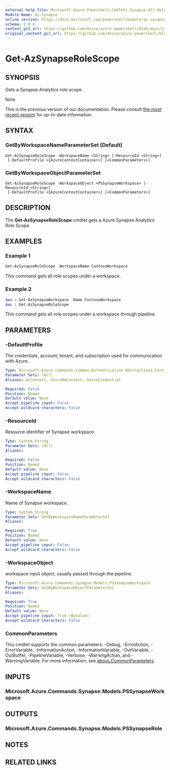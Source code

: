 ```yaml
---
external help file: Microsoft.Azure.PowerShell.Cmdlets.Synapse.dll-Help.xml
Module Name: Az.Synapse
online version: https://docs.microsoft.com/powershell/module/az.synapse/get-azsynapserolescope
schema: 2.0.0
content_git_url: https://github.com/Azure/azure-powershell/blob/main/src/Synapse/Synapse/help/Get-AzSynapseRoleScope.md
original_content_git_url: https://github.com/Azure/azure-powershell/blob/main/src/Synapse/Synapse/help/Get-AzSynapseRoleScope.md
---
```


# Get-AzSynapseRoleScope

## SYNOPSIS
Gets a Synapse Analytics role scope.

> [!NOTE]
>This is the previous version of our documentation. Please consult [the most recent version](/powershell/module/az.synapse/get-azsynapserolescope) for up-to-date information.

## SYNTAX

### GetByWorkspaceNameParameterSet (Default)
```
Get-AzSynapseRoleScope -WorkspaceName <String> [-ResourceId <String>]
 [-DefaultProfile <IAzureContextContainer>] [<CommonParameters>]
```

### GetByWorkspaceObjectParameterSet
```
Get-AzSynapseRoleScope -WorkspaceObject <PSSynapseWorkspace> [-ResourceId <String>]
 [-DefaultProfile <IAzureContextContainer>] [<CommonParameters>]
```

## DESCRIPTION
The **Get-AzSynapseRoleScope** cmdlet gets a Azure Synapse Analytics Role Scope.

## EXAMPLES

### Example 1
```powershell
Get-AzSynapseRoleScope -WorkspaceName ContosoWorkspace
```

This command gets all role scopes under a workspace.

### Example 2
```powershell
$ws = Get-AzSynapseWorkspace -Name ContosoWorkspace
$ws | Get-AzSynapseRoleScope
```

This command gets all role scopes under a workspace through pipeline.

## PARAMETERS

### -DefaultProfile
The credentials, account, tenant, and subscription used for communication with Azure.

```yaml
Type: Microsoft.Azure.Commands.Common.Authentication.Abstractions.Core.IAzureContextContainer
Parameter Sets: (All)
Aliases: AzContext, AzureRmContext, AzureCredential

Required: False
Position: Named
Default value: None
Accept pipeline input: False
Accept wildcard characters: False
```

### -ResourceId
Resource identifier of Synapse workspace.

```yaml
Type: System.String
Parameter Sets: (All)
Aliases:

Required: False
Position: Named
Default value: None
Accept pipeline input: False
Accept wildcard characters: False
```

### -WorkspaceName
Name of Synapse workspace.

```yaml
Type: System.String
Parameter Sets: GetByWorkspaceNameParameterSet
Aliases:

Required: True
Position: Named
Default value: None
Accept pipeline input: False
Accept wildcard characters: False
```

### -WorkspaceObject
workspace input object, usually passed through the pipeline.

```yaml
Type: Microsoft.Azure.Commands.Synapse.Models.PSSynapseWorkspace
Parameter Sets: GetByWorkspaceObjectParameterSet
Aliases:

Required: True
Position: Named
Default value: None
Accept pipeline input: True (ByValue)
Accept wildcard characters: False
```

### CommonParameters
This cmdlet supports the common parameters: -Debug, -ErrorAction, -ErrorVariable, -InformationAction, -InformationVariable, -OutVariable, -OutBuffer, -PipelineVariable, -Verbose, -WarningAction, and -WarningVariable. For more information, see [about_CommonParameters](http://go.microsoft.com/fwlink/?LinkID=113216).

## INPUTS

### Microsoft.Azure.Commands.Synapse.Models.PSSynapseWorkspace

## OUTPUTS

### Microsoft.Azure.Commands.Synapse.Models.PSSynapseRole

## NOTES

## RELATED LINKS
